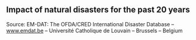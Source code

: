 ## Impact of natural disasters for the past 20 years

Source: EM-DAT: The OFDA/CRED International Disaster Database – www.emdat.be – Université Catholique de Louvain – Brussels – Belgium